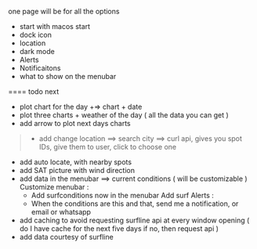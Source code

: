 one page will be for all the options 

 - start with macos start
 - dock icon
 - location
 - dark mode 
 - Alerts
 - Notificaitons
 - what to show on the menubar 

==== todo next

- plot chart for the day +=> chart + date 
- plot three charts + weather of the day ( all the data you can get )
- add arrow to plot next days charts 
> - add change location ==> search city ==> curl api, gives you spot IDs, give them to user, click to choose one 
- add auto locate, with nearby spots
- add SAT picture with wind direction 
- add data in the menubar ==> current conditions ( will be customizable )
Customize menubar :
  - Add surfconditions now in the menubar 
Add surf Alerts : 
  - When the conditions are this and that, send me a notification, or email or whatsapp 
- add caching to avoid requesting surfline api at every window opening ( do I have cache for the next five days if no, then request api )
- add data courtesy of surfline
